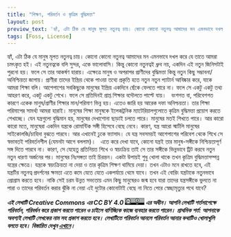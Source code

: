 ```yaml
---
title: "শিক্ষণ, পরিবর্তন ও কৃত্রিম বু্দ্ধিমত্তা"
layout: post
preview_text: 'হ্যাঁ, এটা ঠিক যে মানুষ মূলত নতুনত্ব চায়। কোনো কোনো নতুনত্ব আমাদের মন এমনভাবে দখল করে যে তাতে আমরা চমৎকৃত হই। '
tags: [Foss, License]
---
```


হ্যাঁ, এটা ঠিক যে মানুষ মূলত নতুনত্ব চায়। কোনো কোনো নতুনত্ব আমাদের মন এমনভাবে দখল করে যে তাতে আমরা চমৎকৃত হই। এই নতুনত্বকে বলি সুন্দর, একে ভালোবাসি। কিন্তু কোনো নতুনত্বই ধ্রুব নয়, একদিন এই নতুন জিনিসটাই পুরনো হয়। ফলে সে তার আকর্ষণ হারায়। এক্ষেত্রে মানুষ ও অপরাপর প্রাণীদের বুদ্ধিমত্তা কিন্তু নতুন কিছু সম্ভাবনা/অনিশ্চিয়তা জাগায়। প্রাণীরা তাদের ইন্দ্রিয় থেকে পাওয়া তথ্যে প্রকৃতি হতে নতুন নতুন প্যাটার্ন আবিষ্কার করে, যাকে আমরা শিক্ষা বলি। আশেপাশের সবকিছুকে মানুষের ইন্দ্রিয় একদিনে ছেঁকে ফেলতে পারে না। ফলে সে একটু একটু তথ্য আহরণ করে, একটু একটু শেখে। ফলে সে প্রতিদিনই প্রাপ্ত শিক্ষার বদৌলতে পাল্টে যায়।
&nbsp;
বংশগত বা, পরিবেশগত কারণে একেক মানুষ/প্রাণীর শিক্ষার মান/পরিমাণ ভিন্ন হয়। এতেও জারি হয় আরেক দফা অনিশ্চয়তা। তার শিক্ষা পরিমাপের সামর্থ্য আমরা হারাই। মানুষের শিক্ষা মানুষকে ইলেকট্রনিক ম্যাটেরিয়ালগুলোতে কৃত্রিম বুদ্ধিমত্তা প্রয়োগ করতে শেখাচ্ছে। যেন যন্ত্রগুলো বুদ্ধিমান হয়, মানুষের দেখাশোনা ছাড়াই চলতে পারে। মানুষের মতই শিখতে পারে। আর কারো কারো মতে, মানুষেরা একদিন যন্ত্রকে রোমান্টিক সঙ্গী হিসেবে বেছে নেবে। কারণ, যন্ত্র আরো স্মার্টলি মানুষের সাইকোলজি/চাহিদা বুঝতে পারবে। আর এখানেই ঢুকে ফ্যাসাদ। যে যন্ত্র সবসময়ই আশেপাশের পরিবেশ থেকে শিখে সে স্বভাবতই পরিবর্তনশীল (যেমনটা আগে বললাম)।
&nbsp;
এতে করে দেখা যাবে, কোনো যন্ত্রই তার মানুষ-সঙ্গীকে নিশ্চিয়তাপূর্ণ সঙ্গ দিতে পারবে না। কারণ, সে যেহেতু প্রতিনিয়ত শিখে ও স্বয়ংক্রিয় তাই সে তার সঙ্গীকে ভিন্নভাবে ট্রিট করবে নতুন নতুন ধারণা অর্জনের পর। মানুষের নিঃসঙ্গতা তাই চিরন্তন। একটা উপায়ই শুধু খোলা থাকে তখন কৃত্রিম বুদ্ধিমত্তাসম্পন্ন যন্ত্রের ক্ষেত্রে। যন্ত্রকে স্বয়ংক্রিয়তা না দেয়া ও তার কৃত্রিম শিক্ষণ থামিয়ে দেয়া। তখন এটাও মনে রাখতে হবে, এই যন্ত্রটির নতুনত্ব প্রদর্শনের ক্ষমতা এতে কমে যেতে যেতে একপর্যায়ে থেমে যাবে। তখন এই বোরিং যন্ত্রটাকে নতুনভাবে প্রোগ্রাম করতে হবে। নাকি সেই চরম উন্নত সভ্যতায় এমন কিছু মানুষেরও জন্ম হবে যারা তাদের যন্ত্রসঙ্গীকে ভুলতে না পারা ও তাদের পরিবর্তন করার ঝুঁকি না নেয়া এই দুটোর কোনোটাই বেছে না নিতে পেরে স্বেচ্ছামৃত্যুর পথে যাবে?
&nbsp;
&nbsp;
&nbsp;
&nbsp;
&nbsp;




**_এই লেখাটি  Creative Commons এর CC BY 4.0 ![CCBY4](/assets/images/ccby4.png)  এর অধীন। আপনি লেখাটি শর্তসাপেক্ষে  পরিবর্তন, পরিবর্ধন করে প্রকাশ করতে পারেন ও চাইলে বাণিজ্যিক কাজে ব্যবহার করতে পারেন।_**
**_প্রাথমিক শর্ত:  আপনাকে অবশ্যই লেখাটি লেখকের নাম সহ প্রকাশ করতে হবে। লেখাটিতে পরিবর্তন আনলে পরিবর্তন আনার কথাটিও খোলাখুলি বলতে হবে।_**
**_বিস্তারিত দেখুন [এখানে](https://creativecommons.org/licenses/by/4.0/deed.bn)।_**
